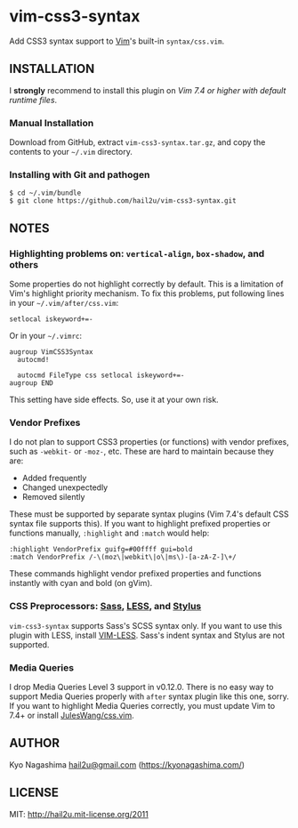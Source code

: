 vim-css3-syntax
===============

Add CSS3 syntax support to [Vim][1]'s built-in `syntax/css.vim`.


INSTALLATION
------------

I **strongly** recommend to install this plugin on *Vim 7.4 or higher with
default runtime files*.


### Manual Installation

Download from GitHub, extract `vim-css3-syntax.tar.gz`, and copy the contents to
your `~/.vim` directory.


### Installing with Git and pathogen

    $ cd ~/.vim/bundle
    $ git clone https://github.com/hail2u/vim-css3-syntax.git


NOTES
-----

### Highlighting problems on: `vertical-align`, `box-shadow`, and others

Some properties do not highlight correctly by default. This is a limitation of
Vim's highlight priority mechanism. To fix this problems, put following lines in
your `~/.vim/after/css.vim`:

    setlocal iskeyword+=-

Or in your `~/.vimrc`:

    augroup VimCSS3Syntax
      autocmd!

      autocmd FileType css setlocal iskeyword+=-
    augroup END

This setting have side effects. So, use it at your own risk.


### Vendor Prefixes

I do not plan to support CSS3 properties (or functions) with vendor prefixes,
such as `-webkit-` or `-moz-`, etc. These are hard to maintain because they are:

  * Added frequently
  * Changed unexpectedly
  * Removed silently

These must be supported by separate syntax plugins (Vim 7.4's default CSS syntax
file supports this). If you want to highlight prefixed properties or functions
manually, `:highlight` and `:match` would help:

    :highlight VendorPrefix guifg=#00ffff gui=bold
    :match VendorPrefix /-\(moz\|webkit\|o\|ms\)-[a-zA-Z-]\+/

These commands highlight vendor prefixed properties and functions instantly with
cyan and bold (on gVim).


### CSS Preprocessors: [Sass][2], [LESS][3], and [Stylus][4]

`vim-css3-syntax` supports Sass's SCSS syntax only. If you want to use this
plugin with LESS, install [VIM-LESS][5]. Sass's indent syntax and Stylus are not
supported.


### Media Queries

I drop Media Queries Level 3 support in v0.12.0. There is no easy way to support
Media Queries properly with `after` syntax plugin like this one, sorry. If you
want to highlight Media Queries correctly, you must update Vim to 7.4+ or
install [JulesWang/css.vim][6].


AUTHOR
------

Kyo Nagashima <hail2u@gmail.com> (https://kyonagashima.com/)


LICENSE
-------

MIT: http://hail2u.mit-license.org/2011


[1]: http://www.vim.org/
[2]: http://sass-lang.com/
[3]: http://lesscss.org/
[4]: http://learnboost.github.io/stylus/
[5]: https://github.com/groenewege/vim-less
[6]: https://github.com/JulesWang/css.vim
